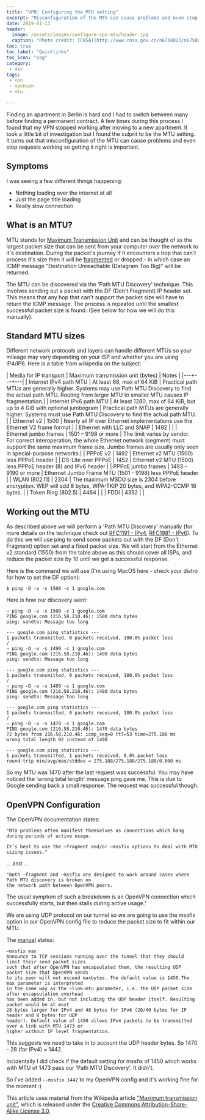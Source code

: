 ```yaml
---
title: "VPN: Configuring the MTU setting"
excerpt: "Misconfiguration of the MTU can cause problems and even stop it working so getting it right is important"
date: 2019-01-13
header:
  image: /assets/images/configure-vpn-mtu/header.jpg
  caption: "Photo credit: [CNSA](http://www.cnsa.gov.cn/n6758823/n6758844/n6760026/n6760035/c6805183/content.html)"
toc: true
toc_label: "Quicklinks"
toc_icon: "cog"
category:
 - dev
tags:
 - vpn
 - openvpn
 - mtu

---
```


Finding an apartment in Berlin is hard and I had to switch between many before finding a permanent 
contract. A few times during this process I found that my VPN stopped working after moving to a 
new apartment. It took a little bit of investigation but I found the culprit to be the MTU
setting. It turns out that misconfiguration of the MTU can cause problems and even stop requests 
working so getting it right is important. 

## Symptoms

I was seeing a few different things happening:
* Nothing loading over the internet at all
* Just the page title loading
* Really slow connection

## What is an MTU?
MTU stands for [Maximum Transmission Unit][1] and can be thought of as the largest packet size 
that can be sent from your computer over the network to it's destination. During the packet's 
journey if it encounters a hop that can't process it's size then it will be [fragmented][2] 
or dropped - in which case an ICMP message "Destination Unreachable (Datagram Too Big)" will be 
returned. 
 
The MTU can be discovered via the 'Path MTU Discovery' technique. This involves sending out a packet
with the DF (Don't Fragment) IP header set. This means that any hop that can't support the packet size
will have to return the ICMP message. The process is repeated until the smallest successful packet 
size is found. (See below for how we will do this manually).
 

## Standard MTU sizes 

Different network protocols and layers can handle different MTUs so your mileage may vary depending 
on your ISP and whether you are using IP4/IP6. Here is a table from wikipedia on the subject:


| Media for IP transport | Maximum transmission unit (bytes) | Notes |
|---+---+---|
| Internet IPv4 path MTU     | At least 68, max of 64 KiB | Practical path MTUs are generally higher. Systems may use Path MTU Discovery to find the actual path MTU. Routing from larger MTU to smaller MTU causes IP fragmentation.|
| Internet IPv6 path MTU     | At least 1280, max of 64 KiB, but up to 4 GiB with optional jumbogram |	Practical path MTUs are generally higher. Systems must use Path MTU Discovery to find the actual path MTU. |
| Ethernet v2	             | 1500                | Nearly all IP over Ethernet implementations use the Ethernet V2 frame format.|
| Ethernet with LLC and SNAP | 1492                | |
| Ethernet jumbo frames	     | 1501 – 9198 or more | The limit varies by vendor. For correct interoperation, the whole Ethernet network (segment) must support the same maximum frame size. Jumbo frames are usually only seen in special-purpose networks.|
| PPPoE v2	                 | 1492                | Ethernet v2 MTU (1500) less PPPoE header |
| DS-Lite over PPPoE	     | 1452	               | Ethernet v2 MTU (1500) less PPPoE header (8) and IPv6 header |
| PPPoE jumbo frames	     | 1493 – 9190 or more | Ethernet Jumbo Frame MTU (1501 - 9198) less PPPoE header |
| WLAN (802.11)              | 2304                | The maximum MSDU size is 2304 before encryption. WEP will add 8 bytes, WPA-TKIP 20 bytes, and WPA2-CCMP 16 bytes. |
| Token Ring (802.5)	     | 4464	               | |
| FDDI	                     | 4352                | |	


## Working out the MTU

As described above we will perform a 'Path MTU Discovery' manually 
(for more details on the technique check out [RFC1191 - IPv4][3], [RFC1981 - IPv6][4]). To do this we will use ping to
send some packets out with the DF (Don't Fragment) option set and a fixed packet size. We will start
from the Ethernet v2 standard (1500) from the table above as this should cover all ISPs, and reduce 
the packet size by 10 until we get a successful response.

Here is the command we will use (I'm using MacOS here - check your distro for how to set the DF 
option):
```
$ ping -D -v -s 1500 -c 1 google.com

```

Here is how our discovery went:
```
⇨ ping -D -v -s 1500 -c 1 google.com
PING google.com (216.58.210.46): 1500 data bytes
ping: sendto: Message too long

--- google.com ping statistics ---
1 packets transmitted, 0 packets received, 100.0% packet loss
/
⇨ ping -D -v -s 1490 -c 1 google.com
PING google.com (216.58.210.46): 1490 data bytes
ping: sendto: Message too long

--- google.com ping statistics ---
1 packets transmitted, 0 packets received, 100.0% packet loss
/
⇨ ping -D -v -s 1480 -c 1 google.com
PING google.com (216.58.210.46): 1480 data bytes
ping: sendto: Message too long

--- google.com ping statistics ---
1 packets transmitted, 0 packets received, 100.0% packet loss
/
⇨ ping -D -v -s 1470 -c 1 google.com
PING google.com (216.58.210.46): 1470 data bytes
72 bytes from 216.58.210.46: icmp_seq=0 ttl=53 time=275.188 ms
wrong total length 92 instead of 1498

--- google.com ping statistics ---
1 packets transmitted, 1 packets received, 0.0% packet loss
round-trip min/avg/max/stddev = 275.188/275.188/275.188/0.000 ms
```

So my MTU was 1470 after the last request was successful. You may have noticed the 'wrong total 
length' message ping gave me. This is due to Google sending back a small response. The request was
successful though. 

## OpenVPN Configuration

The OpenVPN documentation states:

```
"MTU problems often manifest themselves as connections which hang during periods of active usage.
 
It’s best to use the –fragment and/or –mssfix options to deal with MTU sizing issues."
``` 
... and ...
```
"Both –fragment and –mssfix are designed to work around cases where Path MTU discovery is broken on 
the network path between OpenVPN peers.
```
The usual symptom of such a breakdown is an OpenVPN connection which successfully starts, but 
then stalls during active usage."

We are using UDP protocol on our tunnel so we are going to use the mssfix option in our OpenVPN 
config file to reduce the packet size to fit within our MTU.

The [manual][5] states:
```
–mssfix max
Announce to TCP sessions running over the tunnel that they should limit their send packet sizes 
such that after OpenVPN has encapsulated them, the resulting UDP packet size that OpenVPN sends 
to its peer will not exceed maxbytes. The default value is 1450.The max parameter is interpreted 
in the same way as the –link-mtu parameter, i.e. the UDP packet size after encapsulation overhead 
has been added in, but not including the UDP header itself. Resulting packet would be at most 
28 bytes larger for IPv4 and 48 bytes for IPv6 (20/40 bytes for IP header and 8 bytes for UDP 
header). Default value of 1450 allows IPv4 packets to be transmitted over a link with MTU 1473 or 
higher without IP level fragmentation. 
```

This suggests we need to take in to account the UDP header bytes. So 1470 - 28 (for IPv4) = 1442.

Incidentally I did check if the default setting for mssfix of 1450 which works with MTU of 1473
pass our 'Path MTU Discovery'. It didn't. 

So I've added ```--mssfix 1442``` to my OpenVPN config and it's working fine for the moment :)



This article uses material from the Wikipedia article 
<a href="https://en.wikipedia.org/wiki/Maximum_transmission_unit">"Maximum transmission unit"</a>, 
which is released under the <a href="https://creativecommons.org/licenses/by-sa/3.0/">Creative 
Commons Attribution-Share-Alike License 3.0</a>.

[1]: https://en.wikipedia.org/wiki/Maximum_transmission_unit
[2]: https://en.wikipedia.org/wiki/IP_fragmentation
[3]: https://tools.ietf.org/html/rfc1191
[4]: https://tools.ietf.org/html/rfc1981
[5]: https://openvpn.net/community-resources/reference-manual-for-openvpn-2-4/
